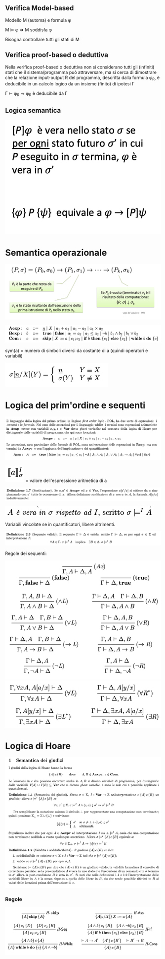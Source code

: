 ## Verifica Model-based

Modello M (automa) e formula φ

M	⊨ φ  => M soddisfa φ

Bisogna controllare tutti gli stati di M

## Verifica proof-based o deduttiva

Nella verifica proof-based o deduttiva non si considerano tutti
gli	(infiniti) stati che il sistema/programma	può	attraversare,
ma si cerca	di dimostrare che la relazione input-output R del
programma, descritta dalla formula φ<sub>R</sub>, è deducibile in un
calcolo	logico da un insieme (finito) di ipotesi Γ

Γ ⊢ φ<sub>R</sub> => φ<sub>R</sub> è	deducibile da Γ

## Logica semantica

![](assets/markdown-img-paste-20190902195850950.png)

# Semantica operazionale

![semantica_operazionale](assets/markdown-img-paste-2019090219302905.png)

![grammatica](assets/markdown-img-paste-20190903202807725.png)

sym(a) = numero di simboli diversi da costante di a (quindi operatori e variabili)

![stato_assegnazione](assets/markdown-img-paste-20190903203231601.png)

# Logica del prim'ordine e sequenti

![](assets/markdown-img-paste-20190903203545627.png)

![](assets/markdown-img-paste-2019090315472552.png) = valore dell'espressione aritmetica di a

![](assets/markdown-img-paste-20190903204252300.png)

![](assets/markdown-img-paste-20190903154809833.png)

Variabili vincolate se in quantificatori, libere altrimenti.

![](assets/markdown-img-paste-20190903154920658.png)

Regole dei sequenti:

![](assets/markdown-img-paste-20190903165044582.png)
![](assets/markdown-img-paste-20190903171422980.png)

# Logica di Hoare

![](assets/markdown-img-paste-20190903204729280.png)

### Regole

![](assets/markdown-img-paste-2019090320573185.png)
